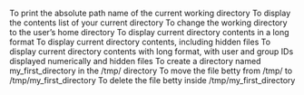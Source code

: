 To print the absolute path name of the current working directory
To display the contents list of your current directory
To change the working directory to the user’s home directory
To display current directory contents in a long format
To display current directory contents, including hidden files
To display current directory contents with long format, with user and group IDs displayed numerically and hidden files
To create a directory named my_first_directory in the /tmp/ directory
To move the file betty from /tmp/ to /tmp/my_first_directory
To delete the file betty inside /tmp/my_first_directory
